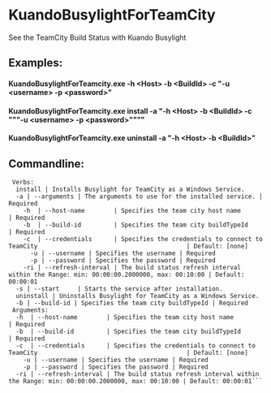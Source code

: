 
# KuandoBusylightForTeamCity
See the TeamCity Build Status with Kuando Busylight

## Examples:

#### KuandoBusylightForTeamcity.exe -h &lt;Host> -b &lt;BuildId> -c "-u &lt;username> -p &lt;password>"

#### KuandoBusylightForTeamcity.exe install -a "-h &lt;Host> -b &lt;BuildId> -c """-u &lt;username> -p &lt;password>""""

#### KuandoBusylightForTeamcity.exe uninstall -a "-h &lt;Host> -b &lt;BuildId>"

## Commandline:
```Help
 Verbs:
  install | Installs Busylight for TeamCity as a Windows Service.
  -a | --arguments | The arguments to use for the installed service. | Required
    -h  | --host-name        | Specifies the team city host name                                                        | Required
    -b  | --build-id         | Specifies the team city buildTypeId                                                      | Required
    -c  | --credentials      | Specifies the credentials to connect to TeamCity                                         | Default: [none]
      -u | --username | Specifies the username | Required
      -p | --password | Specifies the password | Required
    -ri | --refresh-interval | The build status refresh interval within the Range: min: 00:00:00.2000000, max: 00:10:00 | Default: 00:00:01
  -s | --start     | Starts the service after installation.
  uninstall | Uninstalls Busylight for TeamCity as a Windows Service.
  -b | --build-id | Specifies the team city buildTypeId | Required
 Arguments:
  -h  | --host-name        | Specifies the team city host name                                                        | Required
  -b  | --build-id         | Specifies the team city buildTypeId                                                      | Required
  -c  | --credentials      | Specifies the credentials to connect to TeamCity                                         | Default: [none]
    -u | --username | Specifies the username | Required
    -p | --password | Specifies the password | Required
  -ri | --refresh-interval | The build status refresh interval within the Range: min: 00:00:00.2000000, max: 00:10:00 | Default: 00:00:01```
